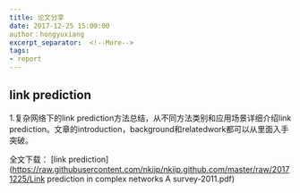 ```yaml
---
title: 论文分享
date: 2017-12-25 15:00:00
author：hongyuxiang
excerpt_separator:  <!--More-->
tags:
- report
---
```


## link prediction
1.复杂网络下的link prediction方法总结，从不同方法类别和应用场景详细介绍link prediction。文章的introduction，background和relatedwork都可以从里面入手突破。

全文下载：
[link prediction](https://raw.githubusercontent.com/nkiip/nkiip.github.com/master/raw/20171225/Link prediction in complex networks A survey-2011.pdf)



